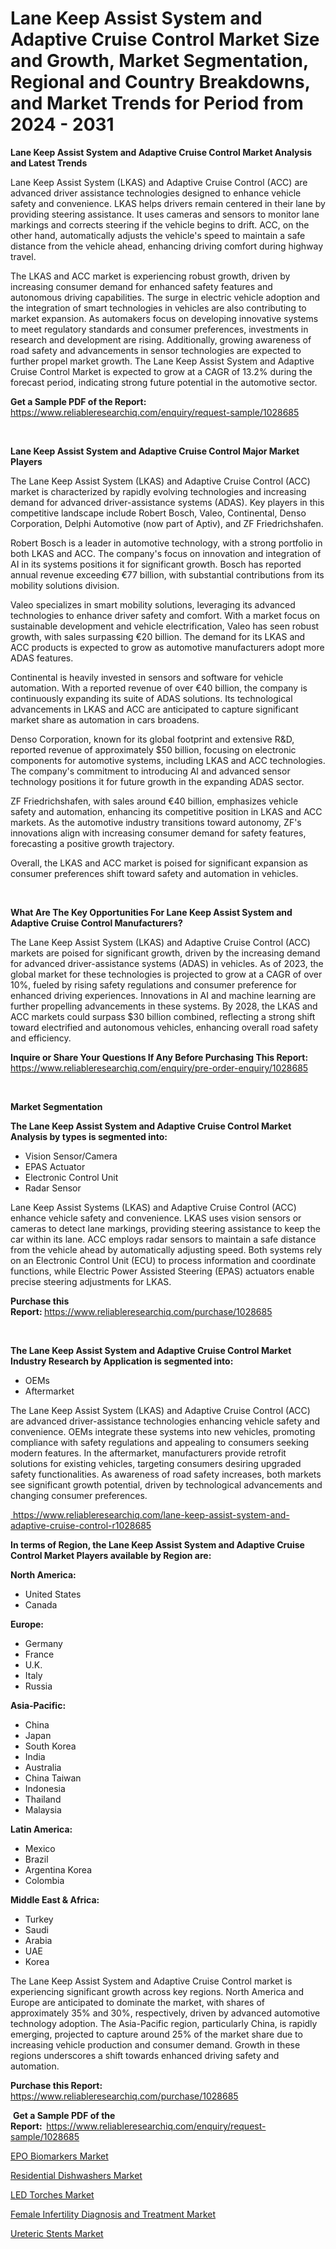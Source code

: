 <p><h1>Lane Keep Assist System and Adaptive Cruise Control Market Size and Growth, Market Segmentation, Regional and Country Breakdowns, and Market Trends for Period from 2024 -  2031</h1></p><p><strong>Lane Keep Assist System and Adaptive Cruise Control Market Analysis and Latest Trends</strong></p>
<p><p>Lane Keep Assist System (LKAS) and Adaptive Cruise Control (ACC) are advanced driver assistance technologies designed to enhance vehicle safety and convenience. LKAS helps drivers remain centered in their lane by providing steering assistance. It uses cameras and sensors to monitor lane markings and corrects steering if the vehicle begins to drift. ACC, on the other hand, automatically adjusts the vehicle's speed to maintain a safe distance from the vehicle ahead, enhancing driving comfort during highway travel.</p><p>The LKAS and ACC market is experiencing robust growth, driven by increasing consumer demand for enhanced safety features and autonomous driving capabilities. The surge in electric vehicle adoption and the integration of smart technologies in vehicles are also contributing to market expansion. As automakers focus on developing innovative systems to meet regulatory standards and consumer preferences, investments in research and development are rising. Additionally, growing awareness of road safety and advancements in sensor technologies are expected to further propel market growth. The Lane Keep Assist System and Adaptive Cruise Control Market is expected to grow at a CAGR of 13.2% during the forecast period, indicating strong future potential in the automotive sector.</p></p>
<p><strong>Get a Sample PDF of the Report:&nbsp;</strong> <a href="https://www.reliableresearchiq.com/enquiry/request-sample/1028685">https://www.reliableresearchiq.com/enquiry/request-sample/1028685</a></p>
<p>&nbsp;</p>
<p><strong>Lane Keep Assist System and Adaptive Cruise Control Major Market Players</strong></p>
<p><p>The Lane Keep Assist System (LKAS) and Adaptive Cruise Control (ACC) market is characterized by rapidly evolving technologies and increasing demand for advanced driver-assistance systems (ADAS). Key players in this competitive landscape include Robert Bosch, Valeo, Continental, Denso Corporation, Delphi Automotive (now part of Aptiv), and ZF Friedrichshafen.</p><p>Robert Bosch is a leader in automotive technology, with a strong portfolio in both LKAS and ACC. The company's focus on innovation and integration of AI in its systems positions it for significant growth. Bosch has reported annual revenue exceeding €77 billion, with substantial contributions from its mobility solutions division.</p><p>Valeo specializes in smart mobility solutions, leveraging its advanced technologies to enhance driver safety and comfort. With a market focus on sustainable development and vehicle electrification, Valeo has seen robust growth, with sales surpassing €20 billion. The demand for its LKAS and ACC products is expected to grow as automotive manufacturers adopt more ADAS features.</p><p>Continental is heavily invested in sensors and software for vehicle automation. With a reported revenue of over €40 billion, the company is continuously expanding its suite of ADAS solutions. Its technological advancements in LKAS and ACC are anticipated to capture significant market share as automation in cars broadens.</p><p>Denso Corporation, known for its global footprint and extensive R&D, reported revenue of approximately $50 billion, focusing on electronic components for automotive systems, including LKAS and ACC technologies. The company's commitment to introducing AI and advanced sensor technology positions it for future growth in the expanding ADAS sector.</p><p>ZF Friedrichshafen, with sales around €40 billion, emphasizes vehicle safety and automation, enhancing its competitive position in LKAS and ACC markets. As the automotive industry transitions toward autonomy, ZF's innovations align with increasing consumer demand for safety features, forecasting a positive growth trajectory. </p><p>Overall, the LKAS and ACC market is poised for significant expansion as consumer preferences shift toward safety and automation in vehicles.</p></p>
<p>&nbsp;</p>
<p><strong>What Are The Key Opportunities For Lane Keep Assist System and Adaptive Cruise Control Manufacturers?</strong></p>
<p><p>The Lane Keep Assist System (LKAS) and Adaptive Cruise Control (ACC) markets are poised for significant growth, driven by the increasing demand for advanced driver-assistance systems (ADAS) in vehicles. As of 2023, the global market for these technologies is projected to grow at a CAGR of over 10%, fueled by rising safety regulations and consumer preference for enhanced driving experiences. Innovations in AI and machine learning are further propelling advancements in these systems. By 2028, the LKAS and ACC markets could surpass $30 billion combined, reflecting a strong shift toward electrified and autonomous vehicles, enhancing overall road safety and efficiency.</p></p>
<p><strong>Inquire or Share Your Questions If Any Before Purchasing This Report:</strong> <a href="https://www.reliableresearchiq.com/enquiry/pre-order-enquiry/1028685">https://www.reliableresearchiq.com/enquiry/pre-order-enquiry/1028685</a></p>
<p>&nbsp;</p>
<p><strong>Market Segmentation</strong></p>
<p><strong>The Lane Keep Assist System and Adaptive Cruise Control Market Analysis by types is segmented into:</strong></p>
<p><ul><li>Vision Sensor/Camera</li><li>EPAS Actuator</li><li>Electronic Control Unit</li><li>Radar Sensor</li></ul></p>
<p><p>Lane Keep Assist Systems (LKAS) and Adaptive Cruise Control (ACC) enhance vehicle safety and convenience. LKAS uses vision sensors or cameras to detect lane markings, providing steering assistance to keep the car within its lane. ACC employs radar sensors to maintain a safe distance from the vehicle ahead by automatically adjusting speed. Both systems rely on an Electronic Control Unit (ECU) to process information and coordinate functions, while Electric Power Assisted Steering (EPAS) actuators enable precise steering adjustments for LKAS.</p></p>
<p><strong>Purchase this Report:&nbsp;</strong><a href="https://www.reliableresearchiq.com/purchase/1028685">https://www.reliableresearchiq.com/purchase/1028685</a></p>
<p>&nbsp;</p>
<p><strong>The Lane Keep Assist System and Adaptive Cruise Control Market Industry Research by Application is segmented into:</strong></p>
<p><ul><li>OEMs</li><li>Aftermarket</li></ul></p>
<p><p>The Lane Keep Assist System (LKAS) and Adaptive Cruise Control (ACC) are advanced driver-assistance technologies enhancing vehicle safety and convenience. OEMs integrate these systems into new vehicles, promoting compliance with safety regulations and appealing to consumers seeking modern features. In the aftermarket, manufacturers provide retrofit solutions for existing vehicles, targeting consumers desiring upgraded safety functionalities. As awareness of road safety increases, both markets see significant growth potential, driven by technological advancements and changing consumer preferences.</p></p>
<p><a href="https://www.reliableresearchiq.com/lane-keep-assist-system-and-adaptive-cruise-control-r1028685">&nbsp;https://www.reliableresearchiq.com/lane-keep-assist-system-and-adaptive-cruise-control-r1028685</a></p>
<p><strong>In terms of Region, the Lane Keep Assist System and Adaptive Cruise Control Market Players available by Region are:</strong></p>
<p>
    <p> <strong> North America: </strong>
        <ul>
            <li>United States</li>
            <li>Canada</li>
        </ul>
        </p> 
    <p> <strong> Europe: </strong>
        <ul>
            <li>Germany</li>
            <li>France</li>
            <li>U.K.</li>
            <li>Italy</li>
            <li>Russia</li>
        </ul>
        </p> 
    <p> <strong> Asia-Pacific: </strong>
        <ul>
            <li>China</li>
            <li>Japan</li>
            <li>South Korea</li>
            <li>India</li>
            <li>Australia</li>
            <li>China Taiwan</li>
            <li>Indonesia</li>
            <li>Thailand</li>
            <li>Malaysia</li>
        </ul>
        </p> 
    <p> <strong> Latin America: </strong>
        <ul>
            <li>Mexico</li>
            <li>Brazil</li>
            <li>Argentina Korea</li>
            <li>Colombia</li>
        </ul>
        </p> 
    <p> <strong> Middle East & Africa: </strong>
        <ul>
            <li>Turkey</li>
            <li>Saudi</li>
            <li>Arabia</li>
            <li>UAE</li>
            <li>Korea</li>
        </ul>
    </p>
    </p>
<p><p>The Lane Keep Assist System and Adaptive Cruise Control market is experiencing significant growth across key regions. North America and Europe are anticipated to dominate the market, with shares of approximately 35% and 30%, respectively, driven by advanced automotive technology adoption. The Asia-Pacific region, particularly China, is rapidly emerging, projected to capture around 25% of the market share due to increasing vehicle production and consumer demand. Growth in these regions underscores a shift towards enhanced driving safety and automation.</p></p>
<p><strong>Purchase this Report: </strong><a href="https://www.reliableresearchiq.com/purchase/1028685">https://www.reliableresearchiq.com/purchase/1028685</a></p>
<p>&nbsp;<strong>Get a Sample PDF of the Report:&nbsp;&nbsp;</strong><a href="https://www.reliableresearchiq.com/enquiry/request-sample/1028685">https://www.reliableresearchiq.com/enquiry/request-sample/1028685</a></p>
<p><strong></strong></p>
<p><p><a href="https://medium.com/@duron7928/epo-biomarkers-market-size-market-segmentation-market-trends-and-growth-analysis-forecast-till-465edd65ab8c">EPO Biomarkers Market</a></p><p><a href="https://www.linkedin.com/pulse/residential-dishwashers-market-size-type-free-standing-dishwashersbuilt-in-eyj8e?trackingId=Be9z%2FLkqSvCItt2PUZ%2FebA%3D%3D">Residential Dishwashers Market</a></p><p><a href="https://www.linkedin.com/pulse/led-torches-market-growth-segmentation-regional-analysis-dny4e?trackingId=VnyhzRKxSlaRB8gJ%2BuZLvQ%3D%3D">LED Torches Market</a></p><p><a href="https://medium.com/@duron7928/global-female-infertility-diagnosis-and-treatment-market-focus-on-product-type-drugs-and-6d1196e4b11a">Female Infertility Diagnosis and Treatment Market</a></p><p><a href="https://www.linkedin.com/pulse/ureteric-stents-market-share-new-trends-analysis-its-type-application-jbowe?trackingId=nPw1BzP9QQO8M7wegasVLg%3D%3D">Ureteric Stents Market</a></p></p>
